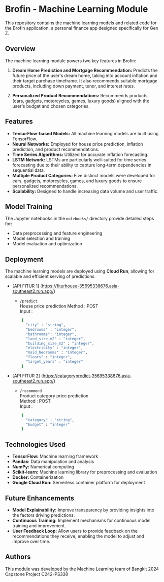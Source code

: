 # Brofin - Machine Learning Module

This repository contains the machine learning models and related code for the Brofin application, a personal finance app designed specifically for Gen Z.

## Overview

The machine learning module powers two key features in Brofin:

1. **Dream Home Prediction and Mortgage Recommendation:** Predicts the future price of the user's dream home, taking into account inflation and their target purchase timeframe. It also recommends suitable mortgage products, including down payment, tenor, and interest rates.

2. **Personalized Product Recommendations:** Recommends products (cars, gadgets, motorcycles, games, luxury goods) aligned with the user's budget and chosen categories.

## Features

* **TensorFlow-based Models:** All machine learning models are built using TensorFlow.
* **Neural Networks:** Employed for house price prediction, inflation prediction, and product recommendations.
* **Time Series Algorithms:**  Utilized for accurate inflation forecasting.
* **LSTM Network:** LSTMs are particularly well-suited for time series forecasting due to their ability to capture long-term dependencies in sequential data.
* **Multiple Product Categories:** Five distinct models were developed for cars, gadgets, motorcycles, games, and luxury goods to ensure personalized recommendations.
* **Scalability:** Designed to handle increasing data volume and user traffic.

## Model Training

The Jupyter notebooks in the `notebooks/` directory provide detailed steps for:

* Data preprocessing and feature engineering
* Model selection and training
* Model evaluation and optimization

## Deployment

The machine learning models are deployed using **Cloud Run**, allowing for scalable and efficient serving of predictions.

* [API FITUR 1] (https://fiturhouse-35695338676.asia-southeast2.run.app/)
  - `/predict`  
  House price prediction 
  Method : POST  
  Input :

  ```bash
      {
        "city" : "string",
        "bedrooms" : "integer",
        "bathrooms": "integer",
        "land_size_m2" : "integer",
        "building_size_m2" : "integer",
        "electricity" : "integer",
        "maid_bedrooms" : "integer",
        "floors" : "integer",
        "target_years" : "integer"
      }
  ```
* [API FITUR 2] (https://catagorypredict-35695338676.asia-southeast2.run.app/)
    - `/recommend`  
Product category price prediction  
  Method : POST  
  Input :

  ```bash
      {
        "catagory" : "string",
        "budget" : "integer"
      }
  ```

## Technologies Used

* **TensorFlow:**  Machine learning framework
* **Pandas:** Data manipulation and analysis
* **NumPy:** Numerical computing
* **Scikit-learn:**  Machine learning library for preprocessing and evaluation
* **Docker:** Containerization
* **Google Cloud Run:** Serverless container platform for deployment

## Future Enhancements

* **Model Explainability:**  Improve transparency by providing insights into the factors driving predictions.
* **Continuous Training:** Implement mechanisms for continuous model training and improvement.
* **User Feedback Loop:** Allow users to provide feedback on the recommendations they receive, enabling the model to adjust and improve over time.

## Authors

This module was developed by the Machine Learning team of Bangkit 2024 Capstone Project C242-PS338 


